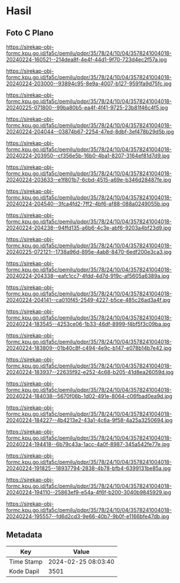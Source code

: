 # Hasil

## Foto C Plano

https://sirekap-obj-formc.kpu.go.id/fa5c/pemilu/pdpr/35/78/24/10/04/3578241004018-20240224-160521--214dea8f-4e4f-44d1-9f70-723d4ec2f57a.jpg

https://sirekap-obj-formc.kpu.go.id/fa5c/pemilu/pdpr/35/78/24/10/04/3578241004018-20240224-203000--93894c95-8e9a-4007-b127-9591fa9d75fc.jpg

https://sirekap-obj-formc.kpu.go.id/fa5c/pemilu/pdpr/35/78/24/10/04/3578241004018-20240225-071800--99ba80b5-ea4f-4f41-9725-23b81f46c4f5.jpg

https://sirekap-obj-formc.kpu.go.id/fa5c/pemilu/pdpr/35/78/24/10/04/3578241004018-20240224-204044--03874b67-2254-47ed-8dbf-3ef478b29d5b.jpg

https://sirekap-obj-formc.kpu.go.id/fa5c/pemilu/pdpr/35/78/24/10/04/3578241004018-20240224-203950--cf356e5b-16b0-4ba1-8207-3164ef81d7d9.jpg

https://sirekap-obj-formc.kpu.go.id/fa5c/pemilu/pdpr/35/78/24/10/04/3578241004018-20240224-203633--e1f801b7-6cbd-4515-a69e-b346d28487fe.jpg

https://sirekap-obj-formc.kpu.go.id/fa5c/pemilu/pdpr/35/78/24/10/04/3578241004018-20240224-204540--3fca4fd2-7ff2-4bf6-af88-088a0249055b.jpg

https://sirekap-obj-formc.kpu.go.id/fa5c/pemilu/pdpr/35/78/24/10/04/3578241004018-20240224-204238--94ffd135-a6b6-4c3e-abf6-9203a4bf23d9.jpg

https://sirekap-obj-formc.kpu.go.id/fa5c/pemilu/pdpr/35/78/24/10/04/3578241004018-20240225-072121--1738a96d-895e-4ab8-8470-6edf200e3ca3.jpg

https://sirekap-obj-formc.kpu.go.id/fa5c/pemilu/pdpr/35/78/24/10/04/3578241004018-20240224-204338--eafc1cc7-4fdd-4d7d-919c-af5605a6389a.jpg

https://sirekap-obj-formc.kpu.go.id/fa5c/pemilu/pdpr/35/78/24/10/04/3578241004018-20240224-204141--ca010f45-2549-4227-b5ce-485c26ad3a4f.jpg

https://sirekap-obj-formc.kpu.go.id/fa5c/pemilu/pdpr/35/78/24/10/04/3578241004018-20240224-183545--4253ce06-1b33-46df-8999-f4bf5f3c09ba.jpg

https://sirekap-obj-formc.kpu.go.id/fa5c/pemilu/pdpr/35/78/24/10/04/3578241004018-20240224-183809--01b40c8f-c494-4e9c-b147-e078b14b7e42.jpg

https://sirekap-obj-formc.kpu.go.id/fa5c/pemilu/pdpr/35/78/24/10/04/3578241004018-20240224-183937--22635f92-e252-4c68-b205-41d8ea26059d.jpg

https://sirekap-obj-formc.kpu.go.id/fa5c/pemilu/pdpr/35/78/24/10/04/3578241004018-20240224-184038--5670f06b-1d02-491e-8064-c06fbad0ea9d.jpg

https://sirekap-obj-formc.kpu.go.id/fa5c/pemilu/pdpr/35/78/24/10/04/3578241004018-20240224-184227--4b4213e2-43a1-4c6a-9f58-4a25a3250694.jpg

https://sirekap-obj-formc.kpu.go.id/fa5c/pemilu/pdpr/35/78/24/10/04/3578241004018-20240224-194418--6b79c43a-1acc-4a0f-8987-345a542fe77e.jpg

https://sirekap-obj-formc.kpu.go.id/fa5c/pemilu/pdpr/35/78/24/10/04/3578241004018-20240224-191825--18937794-2838-4b78-bfb4-6399131be85a.jpg

https://sirekap-obj-formc.kpu.go.id/fa5c/pemilu/pdpr/35/78/24/10/04/3578241004018-20240224-194110--25863ef9-e54a-4f6f-b200-3040b9845929.jpg

https://sirekap-obj-formc.kpu.go.id/fa5c/pemilu/pdpr/35/78/24/10/04/3578241004018-20240224-195557--fd6d2cd3-9e66-40b7-9b0f-e1166bfe47db.jpg


## Metadata

| Key        | Value               |
| ---------- | ------------------- |
| Time Stamp | 2024-02-25 08:03:40 |
| Kode Dapil | 3501                |



